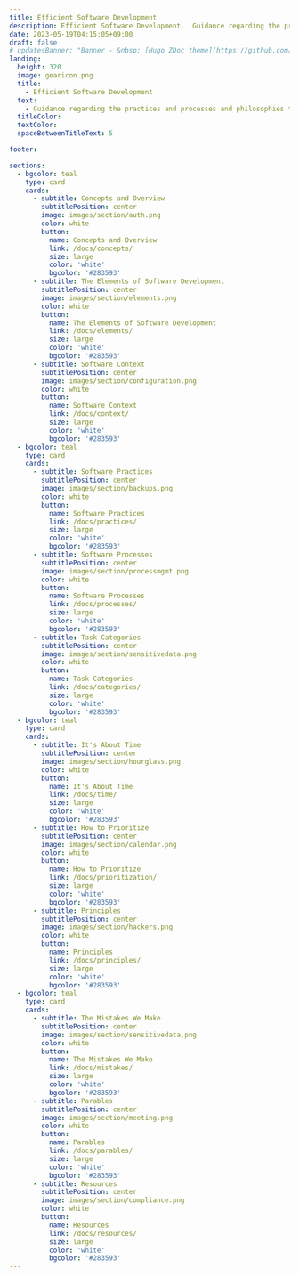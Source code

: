 ```yaml
---
title: Efficient Software Development
description: Efficient Software Development.  Guidance regarding the practices and processes and philosophies to help your team improve the efficiency at which you develop software.
date: 2023-05-19T04:15:05+09:00
draft: false
# updatesBanner: "Banner - &nbsp; [Hugo ZDoc theme](https://github.com/zzossig/hugo-theme-zdoc) &nbsp; just arrived"
landing:
  height: 320
  image: gearicon.png
  title:
    - Efficient Software Development
  text:
    - Guidance regarding the practices and processes and philosophies to help your team improve the efficiency at which you develop software.
  titleColor:
  textColor:
  spaceBetweenTitleText: 5

footer:

sections:
  - bgcolor: teal
    type: card
    cards:
      - subtitle: Concepts and Overview
        subtitlePosition: center
        image: images/section/auth.png
        color: white
        button: 
          name: Concepts and Overview
          link: /docs/concepts/
          size: large
          color: 'white'
          bgcolor: '#283593'
      - subtitle: The Elements of Software Development
        subtitlePosition: center
        image: images/section/elements.png
        color: white
        button: 
          name: The Elements of Software Development
          link: /docs/elements/
          size: large
          color: 'white'
          bgcolor: '#283593'
      - subtitle: Software Context
        subtitlePosition: center
        image: images/section/configuration.png
        color: white
        button: 
          name: Software Context
          link: /docs/context/
          size: large
          color: 'white'
          bgcolor: '#283593'
  - bgcolor: teal
    type: card
    cards:
      - subtitle: Software Practices
        subtitlePosition: center
        image: images/section/backups.png
        color: white
        button: 
          name: Software Practices
          link: /docs/practices/
          size: large
          color: 'white'
          bgcolor: '#283593'
      - subtitle: Software Processes
        subtitlePosition: center
        image: images/section/processmgmt.png
        color: white
        button: 
          name: Software Processes
          link: /docs/processes/
          size: large
          color: 'white'
          bgcolor: '#283593'
      - subtitle: Task Categories
        subtitlePosition: center
        image: images/section/sensitivedata.png
        color: white
        button: 
          name: Task Categories
          link: /docs/categories/
          size: large
          color: 'white'
          bgcolor: '#283593'
  - bgcolor: teal
    type: card
    cards:
      - subtitle: It's About Time
        subtitlePosition: center
        image: images/section/hourglass.png
        color: white
        button: 
          name: It's About Time
          link: /docs/time/
          size: large
          color: 'white'
          bgcolor: '#283593'
      - subtitle: How to Prioritize
        subtitlePosition: center
        image: images/section/calendar.png
        color: white
        button: 
          name: How to Prioritize
          link: /docs/prioritization/
          size: large
          color: 'white'
          bgcolor: '#283593'
      - subtitle: Principles
        subtitlePosition: center
        image: images/section/hackers.png
        color: white
        button: 
          name: Principles
          link: /docs/principles/
          size: large
          color: 'white'
          bgcolor: '#283593'
  - bgcolor: teal
    type: card
    cards:
      - subtitle: The Mistakes We Make
        subtitlePosition: center
        image: images/section/sensitivedata.png
        color: white
        button: 
          name: The Mistakes We Make
          link: /docs/mistakes/
          size: large
          color: 'white'
          bgcolor: '#283593'
      - subtitle: Parables
        subtitlePosition: center
        image: images/section/meeting.png
        color: white
        button: 
          name: Parables
          link: /docs/parables/
          size: large
          color: 'white'
          bgcolor: '#283593'
      - subtitle: Resources
        subtitlePosition: center
        image: images/section/compliance.png
        color: white
        button: 
          name: Resources
          link: /docs/resources/
          size: large
          color: 'white'
          bgcolor: '#283593'
---
```

